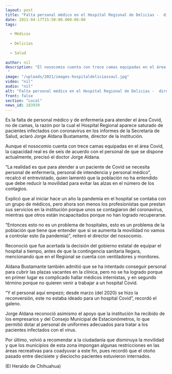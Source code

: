 ```yaml
---
layout: post
title: "Falta personal médico en el Hospital Regional de Delicias -  director"
date: 2021-04-17T15:50:00.000-06:00
tags:
  
  - Médicos
  
  - Delicias
  
  - Salud
  
author: nil
description: "El nosocomio cuenta con trece camas equipadas en el área Covid, pero la capacidad real es de seis de acuerdo con el personal de que se dispone actualmente "
image: "/uploads/2021/images-hospitaldeliciassaul.jpg"
video: "nil"
audio: "nil"
alt: "Falta personal médico en el Hospital Regional de Delicias -  director"
front: false
section: "Local"
news_id: 183939
---
```


Es la falta de personal médico y de enfermería para atender el área Covid, no de camas, la razón por la cual el Hospital Regional aparece saturado de pacientes infectados con coronavirus en los informes de la Secretaría de Salud, aclaró Jorge Aldana Bustamante, director de la institución.

Aunque el nosocomio cuenta con trece camas equipadas en el área Covid, la capacidad real es de seis de acuerdo con el personal de que se dispone actualmente, precisó el doctor Jorge Aldana.

“La realidad es que para atender a un paciente de Covid se necesita personal de enfermería, personal de intendencia y personal médico”, recalcó el entrevistado, quien lamentó que la población no ha entendido que debe reducir la movilidad para evitar las alzas en el número de los contagios.

Explicó que al iniciar hace un año la pandemia en el hospital se contaba con un grupo de médicos, pero ahora son menos los profesionistas que prestan sus servicios en la institución porque unos se contagiaron del coronavirus, mientras que otros están incapacitados porque no han logrado recuperarse.

“Entonces esto no es un problema de hospitales, esto es un problema de la población que tiene que entender que si se aumenta la movilidad no vamos a controlar esto (la pandemia)”, reiteró el director del nosocomio.

Reconoció que fue acertada la decisión del gobierno estatal de equipar el hospital a tiempo, antes de que la contingencia sanitaria llegara, mencionando que en el Regional se cuenta con ventiladores y monitores.

Aldana Bustamante también admitió que se ha intentado conseguir personal para cubrir las plazas vacantes en la clínica, pero no se ha logrado porque en primer lugar es complicado hallar médicos internistas, y en segundo término porque no quieren venir a trabajar a un hospital Covid.

“Y el personal aquí empezó; desde marzo (del 2020) se hizo la reconversión, este no estaba ideado para un hospital Covid”, recordó el galeno.

Jorge Aldana reconoció asimismo el apoyo que la institución ha recibido de los empresarios y del Consejo Municipal de Estacionómetros, lo que permitió dotar al personal de uniformes adecuados para tratar a los pacientes infectados con el virus.

Por último, volvió a recomendar a la ciudadanía que disminuya la movilidad y que los municipios de esta zona impongan algunas restricciones en las áreas recreativas para coadyuvar a este fin, pues recordó que el otoño pasado entre diecisiete y dieciocho pacientes estuvieron internados.

(El Heraldo de Chihuahua)